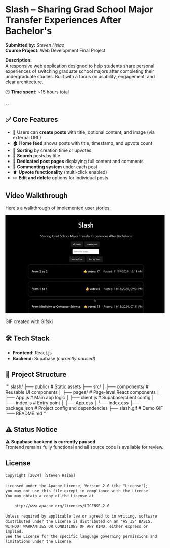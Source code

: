 # Slash – Sharing Grad School Major Transfer Experiences After Bachelor's 

**Submitted by:** _Steven Hsiao_  
**Course Project:** Web Development Final Project

**Description:**  
A responsive web application designed to help students share personal experiences of switching graduate school majors after completing their undergraduate studies. Built with a focus on usability, engagement, and clear architecture.

🕒 **Time spent:** ~15 hours total

--

## ✅ Core Features

- 📝 Users can **create posts** with title, optional content, and image (via external URL)
- 🏠 **Home feed** shows posts with title, timestamp, and upvote count
- 📅 **Sorting** by creation time or upvotes
- 🔎 **Search** posts by title
- 📄 **Dedicated post pages** displaying full content and comments
- 💬 **Commenting system** under each post
- ⬆️ **Upvote functionality** (multi-click enabled)
- ✏️ **Edit and delete** options for individual posts


## Video Walkthrough

Here's a walkthrough of implemented user stories:

<img src='/slash.gif' title='Video Walkthrough' width='' alt='Video Walkthrough' />

<!-- Replace this with whatever GIF tool you used! -->

GIF created with Gifski

<!-- Recommended tools:
[Kap](https://getkap.co/) for macOS
[ScreenToGif](https://www.screentogif.com/) for Windows
[peek](https://github.com/phw/peek) for Linux. -->

## 🛠 Tech Stack

- **Frontend:** React.js  
- **Backend:** Supabase *(currently paused)*  

## 📁 Project Structure

'''
slash/
├── public/ # Static assets
├── src/
│ ├── components/ # Reusable UI components
│ ├── pages/ # Page-level React components
│ ├── App.js # Main app logic
│ ├── client.js # Supabase/client config
│ ├── index.js # Entry point
│ ├── App.css
│ └── index.css
├── package.json # Project config and dependencies
├── slash.gif # Demo GIF
└── README.md
'''

## ⚠️ Status Notice

⚠️ **Supabase backend is currently paused**  
Frontend remains fully functional and all source code is available for review.

## License

    Copyright [2024] [Steven Hsiao]

    Licensed under the Apache License, Version 2.0 (the "License");
    you may not use this file except in compliance with the License.
    You may obtain a copy of the License at

        http://www.apache.org/licenses/LICENSE-2.0

    Unless required by applicable law or agreed to in writing, software
    distributed under the License is distributed on an "AS IS" BASIS,
    WITHOUT WARRANTIES OR CONDITIONS OF ANY KIND, either express or implied.
    See the License for the specific language governing permissions and
    limitations under the License.
